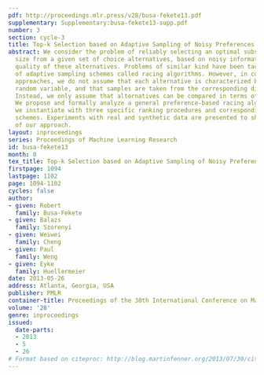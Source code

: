 ```yaml
---
pdf: http://proceedings.mlr.press/v28/busa-fekete13.pdf
supplementary: Supplementary:busa-fekete13-supp.pdf
number: 3
section: cycle-3
title: Top-k Selection based on Adaptive Sampling of Noisy Preferences
abstract: We consider the problem of reliably selecting an optimal subset of fixed
  size from a given set of choice alternatives, based on noisy information about the
  quality of these alternatives. Problems of similar kind have been tackled by means
  of adaptive sampling schemes called racing algorithms. However, in contrast to existing
  approaches, we do not assume that each alternative is characterized by a real-valued
  random variable, and that samples are taken from the corresponding distributions.
  Instead, we only assume that alternatives can be compared in terms of pairwise preferences.
  We propose and formally analyze a general preference-based racing algorithm that
  we instantiate with three specific ranking procedures and corresponding sampling
  schemes. Experiments with real and synthetic data are presented to show the efficiency
  of our approach.
layout: inproceedings
series: Proceedings of Machine Learning Research
id: busa-fekete13
month: 0
tex_title: Top-k Selection based on Adaptive Sampling of Noisy Preferences
firstpage: 1094
lastpage: 1102
page: 1094-1102
cycles: false
author:
- given: Robert
  family: Busa-Fekete
- given: Balazs
  family: Szorenyi
- given: Weiwei
  family: Cheng
- given: Paul
  family: Weng
- given: Eyke
  family: Huellermeier
date: 2013-05-26
address: Atlanta, Georgia, USA
publisher: PMLR
container-title: Proceedings of the 30th International Conference on Machine Learning
volume: '28'
genre: inproceedings
issued:
  date-parts:
  - 2013
  - 5
  - 26
# Format based on citeproc: http://blog.martinfenner.org/2013/07/30/citeproc-yaml-for-bibliographies/
---
```

